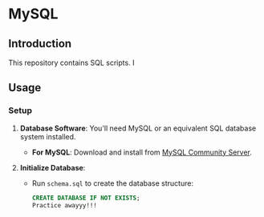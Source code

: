 # MySQL

## Introduction
This repository contains SQL scripts. I

## Usage

### Setup
1. **Database Software**: You'll need MySQL or an equivalent SQL database system installed. 
   - **For MySQL**: Download and install from [MySQL Community Server](https://dev.mysql.com/downloads/mysql/).

2. **Initialize Database**:
   - Run `schema.sql` to create the database structure:
     ```sql
     CREATE DATABASE IF NOT EXISTS;
     Practice awayyy!!!
